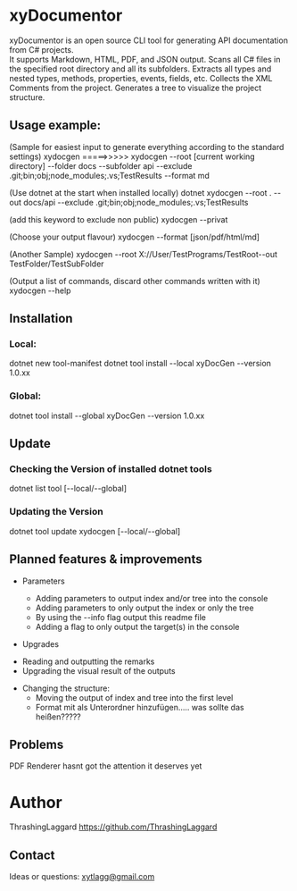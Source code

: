# xyDocumentor

xyDocumentor is an open source CLI tool for generating API documentation from C# projects.  
It supports Markdown, HTML, PDF, and JSON output.
Scans all C# files in the specified root directory and all its subfolders.
Extracts all types and nested types, methods, properties, events, fields, etc.
Collects the XML Comments from the project.
Generates a tree to visualize the project structure.



## Usage example:

(Sample for easiest input to generate everything according to the standard settings)
xydocgen               =====>>>>>               xydocgen      --root [current working directory]     --folder docs     --subfolder api     --exclude .git;bin;obj;node_modules;.vs;TestResults     --format md     

(Use dotnet at the start when installed locally)
dotnet xydocgen --root . --out docs/api --exclude .git;bin;obj;node_modules;.vs;TestResults

(add this keyword to exclude non public)
xydocgen  --privat 

(Choose your output flavour)
xydocgen --format [json/pdf/html/md]

(Another Sample)
xydocgen --root X://User/TestPrograms/TestRoot--out TestFolder/TestSubFolder 

(Output a list of commands, discard other commands written with it)
xydocgen --help


## Installation

### Local:
dotnet new tool-manifest
dotnet tool install --local xyDocGen --version 1.0.xx

### Global:
dotnet tool install --global xyDocGen --version 1.0.xx


## Update

### Checking the Version of installed dotnet tools
dotnet list tool [--local/--global]

### Updating the Version
dotnet tool update xydocgen [--local/--global]



## Planned features & improvements

+ Parameters
  - Adding parameters to output index and/or tree into the console
  - Adding parameters to only output the index or only the tree
  - By using the --info flag output this readme file
  - Adding a flag to only output the target(s) in the console

+ Upgrades 
- Reading and outputting the remarks
- Upgrading the visual result of the outputs

+ Changing the structure:
  - Moving the output of index and tree into the first level 
  - Format mit als Unterordner hinzufügen..... was sollte das heißen?????

## Problems

PDF Renderer hasnt got the attention it deserves yet


# Author
ThrashingLaggard
https://github.com/ThrashingLaggard

## Contact
Ideas or questions:
xytlagg@gmail.com